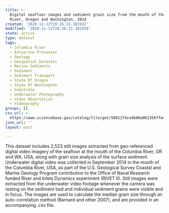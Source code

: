 ```yaml
---
title: >-
  Digital seafloor images and sediment grain size from the mouth of the Columbia
  River, Oregon and Washington, 2014
created: '2020-11-12T20:26:15.381932'
modified: '2020-11-12T20:26:15.381938'
state: active
type: dataset
tags:
  - Columbia River
  - Estuarine Processes
  - Geology
  - Geospatial Datasets
  - Marine Sediments
  - Sediment
  - Sediment Transport
  - State Of Oregon
  - State Of Washington
  - Substrate
  - Underwater Photography
  - Video Observation
  - Videography
groups: []
csv_url: >-
  https://www.sciencebase.gov/catalog/file/get/58812f4ce4b00a062356ffee?name=MCR14_SeafloorSediment_Grainsize.csv
json_url: ''
layout: post

---
```

This dataset includes 2,523 still images extracted from geo-referenced digital video imagery of the seafloor at the mouth of the Columbia River, OR and WA, USA, along with grain size analysis of the surface sediment. Underwater digital video was collected in September 2014 in the mouth of the Columbia River, USA, as part of the U.S. Geological Survey Coastal and Marine Geology Program contribution to the Office of Naval Research funded River and Inlets Dynamics experiment (RIVET II). Still images were extracted from the underwater video footage whenever the camera was resting on the sediment bed and individual sediment grains were visible and in focus. The images are used to calculate the median grain size through an auto-correlation method (Barnard and other 2007), and are provided in an accompanying .csv file.
